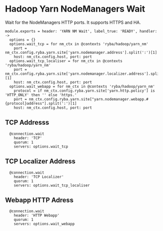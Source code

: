 
# Hadoop Yarn NodeManagers Wait

Wait for the NodeManagers HTTP ports. It supports HTTPS and HA.

    module.exports = header: 'YARN NM Wait', label_true: 'READY', handler:  ->
      options = {}
      options.wait_tcp = for nm_ctx in @contexts 'ryba/hadoop/yarn_nm'
        port = nm_ctx.config.ryba.yarn.site['yarn.nodemanager.address'].split(':')[1]
        host: nm_ctx.config.host, port: port
      options.wait_tcp_localiser = for nm_ctx in @contexts 'ryba/hadoop/yarn_nm'
        port = nm_ctx.config.ryba.yarn.site['yarn.nodemanager.localizer.address'].split(':')[1]
        host: nm_ctx.config.host, port: port
      options.wait_webapp = for nm_ctx in @contexts 'ryba/hadoop/yarn_nm'
        protocol = if nm_ctx.config.ryba.yarn.site['yarn.http.policy'] is 'HTTP_ONLY' then '' else 'https.'
        port = nm_ctx.config.ryba.yarn.site["yarn.nodemanager.webapp.#{protocol}address"].split(':')[1]
        host: nm_ctx.config.host, port: port

## TCP Addresss

      @connection.wait
        header: 'TCP'
        quorum: 1
        servers: options.wait_tcp 

## TCP Localizer Address

      @connection.wait
        header: 'TCP Localizer'
        quorum: 1
        servers: options.wait_tcp_localiser

## Webapp HTTP Adress

      @connection.wait
        header: 'HTTP Webapp'
        quorum: 1
        servers: options.wait_webapp
